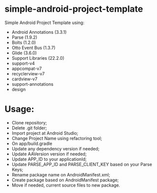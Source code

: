 # simple-android-project-template

Simple Android Project Template using:
 - Android Annotations (3.3.1)
 - Parse (1.9.2)
  - Bolts (1.2.0)
 - Otto Event Bus (1.3.7)
 - Glide (3.6.0)
 - Support Libraries (22.2.0)
  - support-v4
  - appcompat-v7
  - recyclerview-v7
  - cardview-v7
  - support-annotations
  - design

# Usage:
 - Clone repository;
 - Delete .git folder;
 - Import project at Android Studio;
 - Change Project Name using refactoring tool;
 - On app/build.gradle
  - Update any dependency version if needed;
  - Update AAVersion version if needed;
  - Update APP_ID to your applicationId;
  - Update PARSE_APP_ID and PARSE_CLIENT_KEY based on your Parse Keys;
 - Rename package name on AndroidManifest.xml;
 - Create package based on AndroidManifest package;
 - Move if needed, current source files to new package.
